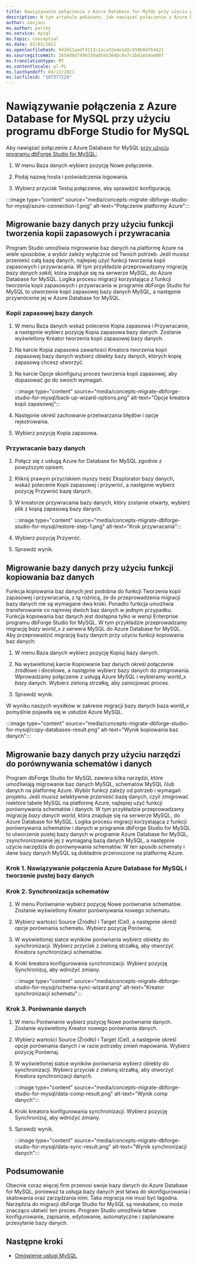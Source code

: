 ```yaml
---
title: Nawiązywanie połączenia z Azure Database for MySQL przy użyciu programu dbForge Studio for MySQL
description: W tym artykule pokazano, jak nawiązać połączenie z Azure Database for MySQL Server za pośrednictwem programu dbForge Studio for MySQL.
author: savjani
ms.author: pariks
ms.service: mysql
ms.topic: conceptual
ms.date: 03/03/2021
ms.openlocfilehash: 942651aadf4113c1aca32e4e1d2c558b0d764421
ms.sourcegitcommit: 2654d8d7490720a05e5304bc9a7c2b41eb4ae007
ms.translationtype: MT
ms.contentlocale: pl-PL
ms.lasthandoff: 04/13/2021
ms.locfileid: "107377229"
---
```

# <a name="connect-to-azure-database-for-mysql-using-dbforge-studio-for-mysql"></a>Nawiązywanie połączenia z Azure Database for MySQL przy użyciu programu dbForge Studio for MySQL

Aby nawiązać połączenie z Azure Database for MySQL [przy użyciu programu dbForge Studio for MySQL:](https://www.devart.com/dbforge/mysql/studio/)

1. W menu Baza danych wybierz pozycję Nowe połączenie.

2. Podaj nazwę hosta i poświadczenia logowania.

3. Wybierz przycisk Testuj połączenie, aby sprawdzić konfigurację.

:::image type="content" source="media/concepts-migrate-dbforge-studio-for-mysql/azure-connection-1.png" alt-text="Połączenie platformy Azure":::

## <a name="migrate-a-database-using-the-backup-and-restore-functionality"></a>Migrowanie bazy danych przy użyciu funkcji tworzenia kopii zapasowych i przywracania

Program Studio umożliwia migrowanie baz danych na platformę Azure na wiele sposobów, a wybór zależy wyłącznie od Twoich potrzeb. Jeśli musisz przenieść całą bazę danych, najlepiej użyć funkcji tworzenia kopii zapasowych i przywracania. W tym przykładzie przeprowadzamy migrację *bazy danych sakili,* która znajduje się na serwerze MySQL, do Azure Database for MySQL. Logika procesu migracji korzystająca z funkcji tworzenia kopii zapasowych i przywracania w programie dbForge Studio for MySQL to utworzenie kopii zapasowej bazy danych MySQL, a następnie przywrócenie jej w Azure Database for MySQL.

### <a name="back-up-the-database"></a>Kopii zapasowej bazy danych

1. W menu Baza danych wskaż polecenie Kopia zapasowa i Przywracanie, a następnie wybierz pozycję Kopia zapasowa bazy danych. Zostanie wyświetlony Kreator tworzenia kopii zapasowej bazy danych.

2. Na karcie Kopia zapasowa zawartości Kreatora tworzenia kopii zapasowej bazy danych wybierz obiekty bazy danych, których kopię zapasową chcesz utworzyć.

3. Na karcie Opcje skonfiguruj proces tworzenia kopii zapasowej, aby dopasować go do swoich wymagań.

    :::image type="content" source="media/concepts-migrate-dbforge-studio-for-mysql/back-up-wizard-options.png" alt-text="Opcje kreatora kopii zapasowej":::

4. Następnie określ zachowanie przetwarzania błędów i opcje rejestrowania.

5. Wybierz pozycję Kopia zapasowa.

### <a name="restore-the-database"></a>Przywracanie bazy danych

1. Połącz się z usługą Azure for Database for MySQL zgodnie z powyższym opisem.

2. Kliknij prawym przyciskiem myszy treść Eksplorator bazy danych, wskaż polecenie Kopii zapasowej i przywróć, a następnie wybierz pozycję Przywróć bazę danych.

3. W kreatorze przywracania bazy danych, który zostanie otwarty, wybierz plik z kopią zapasową bazy danych.

    :::image type="content" source="media/concepts-migrate-dbforge-studio-for-mysql/restore-step-1.png" alt-text="Krok przywracania":::

4. Wybierz pozycję Przywróć.

5. Sprawdź wynik.

## <a name="migrate-a-database-using-the-copy-databases-functionality"></a>Migrowanie bazy danych przy użyciu funkcji kopiowania baz danych

Funkcja kopiowania baz danych jest podobna do funkcji Tworzenia kopii zapasowej i przywracania, z tą różnicą, że do przeprowadzenia migracji bazy danych nie są wymagane dwa kroki. Ponadto funkcja umożliwia transferowanie co najmniej dwóch baz danych w jednym przypadku. Funkcja kopiowania baz danych jest dostępna tylko w wersji Enterprise programu dbForge Studio for MySQL.
W tym przykładzie przeprowadzamy migrację *bazy world_x* z serwera MySQL do Azure Database for MySQL.
Aby przeprowadzić migrację bazy danych przy użyciu funkcji kopiowania baz danych:

1. W menu Baza danych wybierz pozycję Kopiuj bazy danych. 

2. Na wyświetlonej karcie Kopiowanie baz danych określ połączenie źródłowe i docelowe, a następnie wybierz bazy danych do zmigrowania. Wprowadzamy połączenie z usługą Azure MySQL i wybieramy world_x *bazy* danych. Wybierz zieloną strzałkę, aby zainicjować proces.

3. Sprawdź wynik.

W wyniku naszych wysiłków w zakresie migracji bazy danych baza *world_x* pomyślnie pojawiła się w usłudze Azure MySQL.

:::image type="content" source="media/concepts-migrate-dbforge-studio-for-mysql/copy-databases-result.png" alt-text="Wynik kopiowania baz danych":::

## <a name="migrate-a-database-using-schema-and-data-compare-tools"></a>Migrowanie bazy danych przy użyciu narzędzi do porównywania schematów i danych

Program dbForge Studio for MySQL zawiera kilka narzędzi, które umożliwiają migrowanie baz danych MySQL, schematów MySQL i\lub danych na platformę Azure. Wybór funkcji zależy od potrzeb i wymagań projektu. Jeśli musisz selektywnie przenieść bazę danych, czyli zmigrować niektóre tabele MySQL na platformę Azure, najlepiej użyć funkcji porównywania schematów i danych.
W tym przykładzie przeprowadzamy migrację *bazy danych world,* która znajduje się na serwerze MySQL, do Azure Database for MySQL. Logika procesu migracji korzystająca z funkcji porównywania schematów i danych w programie dbForge Studio for MySQL to utworzenie pustej bazy danych w programie Azure Database for MySQL, zsynchronizowanie jej z wymaganą bazą danych MySQL, a następnie użycie narzędzia do porównywania schematów. W ten sposób schematy i dane bazy danych MySQL są dokładnie przenoszone na platformę Azure.

### <a name="step-1-connect-to-azure-database-for-mysql-and-create-an-empty-database"></a>Krok 1. Nawiązywanie połączenia Azure Database for MySQL i tworzenie pustej bazy danych

### <a name="step-2-schema-synchronization"></a>Krok 2. Synchronizacja schematów

1. W menu Porównanie wybierz pozycję Nowe porównanie schematów.
Zostanie wyświetlony Kreator porównywania nowego schematu.

2. Wybierz wartości Source (Źródło) i Target (Cel), a następnie określ opcje porównania schematu. Wybierz pozycję Porównaj.

3. W wyświetlonej siatce wyników porównania wybierz obiekty do synchronizacji. Wybierz przycisk z zieloną strzałką, aby otworzyć Kreatora synchronizacji schematów.

4. Kroki kreatora konfigurowania synchronizacji. Wybierz pozycję Synchronizuj, aby wdrożyć zmiany.

    :::image type="content" source="media/concepts-migrate-dbforge-studio-for-mysql/schema-sync-wizard.png" alt-text="Kreator synchronizacji schematu":::

### <a name="step-3-data-comparison"></a>Krok 3. Porównanie danych

1. W menu Porównanie wybierz pozycję Nowe porównanie danych. Zostanie wyświetlony Kreator nowego porównania danych.

2. Wybierz wartości Source (Źródło) i Target (Cel), a następnie określ opcje porównania danych i w razie potrzeby zmień mapowania. Wybierz pozycję Porównaj.

3. W wyświetlonej siatce wyników porównania wybierz obiekty do synchronizacji. Wybierz przycisk z zieloną strzałką, aby otworzyć Kreatora synchronizacji danych.

    :::image type="content" source="media/concepts-migrate-dbforge-studio-for-mysql/data-comp-result.png" alt-text="Wynik comp danych":::

4. Kroki kreatora konfigurowania synchronizacji. Wybierz pozycję Synchronizuj, aby wdrożyć zmiany.

5. Sprawdź wynik.

    :::image type="content" source="media/concepts-migrate-dbforge-studio-for-mysql/data-sync-result.png" alt-text="Wynik synchronizacji danych":::

## <a name="summary"></a>Podsumowanie

Obecnie coraz więcej firm przenosi swoje bazy danych do Azure Database for MySQL, ponieważ ta usługa bazy danych jest łatwa do skonfigurowania i skalowania oraz zarządzania nimi. Taka migracja nie musi być łagodna. Narzędzia do migracji dbForge Studio for MySQL są nieskalane, co może znacząco ułatwić ten proces. Program Studio umożliwia łatwe konfigurowanie, zapisanie, edytowanie, automatyczne i zaplanowane przesyłanie bazy danych.

## <a name="next-steps"></a>Następne kroki
- [Omówienie usługi MySQL](overview.md)
